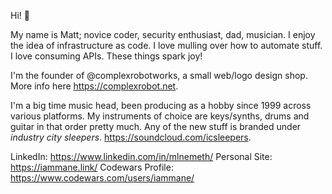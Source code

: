 Hi! 👋

My name is Matt; novice coder, security enthusiast, dad, musician. I enjoy the idea of infrastructure as code. I love mulling over how to automate stuff. I love consuming APIs. These things spark joy!

I'm the founder of @complexrobotworks, a small web/logo design shop. More info here https://complexrobot.net.

I'm a big time music head, been producing as a hobby since 1999 across various platforms. My instruments of choice are keys/synths, drums and guitar in that order pretty much. Any of the new stuff is branded under *industry city sleepers*. https://soundcloud.com/icsleepers. 

LinkedIn: https://www.linkedin.com/in/mlnemeth/
Personal Site: https://iammane.link/
Codewars Profile: https://www.codewars.com/users/iammane/
